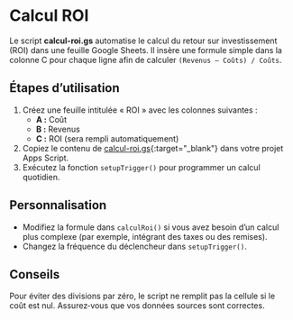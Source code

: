 <!--
Ajout d'un style pour remplacer le lien de titre automatique du thème par « ACCUEIL ».
Ce code CSS rend le texte du lien invisible et ajoute le mot « ACCUEIL » à sa place.
-->
<style>
.markdown-body > h1 > a {
  color: transparent;
  position: relative;
}
.markdown-body > h1 > a::after {
  content: "ACCUEIL";
  color: #0969da;
  position: absolute;
  left: 0;
}
</style>

# Calcul ROI

Le script **calcul-roi.gs** automatise le calcul du retour sur investissement (ROI) dans une feuille Google Sheets. Il insère une formule simple dans la colonne C pour chaque ligne afin de calculer `(Revenus – Coûts) / Coûts`.

## Étapes d’utilisation

1. Créez une feuille intitulée « ROI » avec les colonnes suivantes :
   - **A :** Coût
   - **B :** Revenus
   - **C :** ROI (sera rempli automatiquement)
2. Copiez le contenu de [calcul-roi.gs](https://github.com/BoostYourLife/google-sheets-automation-scripts/blob/main/scripts/calcul-roi.gs){:target="_blank"} dans votre projet Apps Script.
3. Exécutez la fonction `setupTrigger()` pour programmer un calcul quotidien.

## Personnalisation

- Modifiez la formule dans `calculRoi()` si vous avez besoin d’un calcul plus complexe (par exemple, intégrant des taxes ou des remises).
- Changez la fréquence du déclencheur dans `setupTrigger()`.

## Conseils

Pour éviter des divisions par zéro, le script ne remplit pas la cellule si le coût est nul. Assurez‑vous que vos données sources sont correctes.